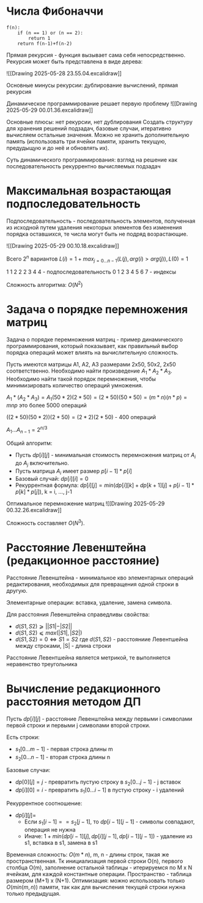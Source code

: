 # Числа Фибоначчи

```
f(n):
	if (n == 1) or (n == 2):
		return 1
	return f(n-1)+f(n-2)
```
Прямая рекурсия - функция вызывает сама себя непосредственно.
Рекурсия может быть представлена в виде дерева:

![[Drawing 2025-05-28 23.55.04.excalidraw]]

Основные минусы рекурсии: дублирование вычислений, прямая рекурсия

Динамическое программирование решает первую проблему
![[Drawing 2025-05-29 00.01.36.excalidraw]]

Основные плюсы: нет рекурсии, нет дублирования
Создать структуру для хранения решений подзадач, базовые случаи, итеративно вычисляем остальные значения. Можно не хранить дополнительную память (использовать три ячейки памяти, хранить текущую, предудыщую и до неё и обновлять их). 

Суть динамического программирования: взгляд на решение как последовательность рекуррентно вычисляемых подзадач
# Максимальная возрастающая подпоследовательность

Подпоследовательность - последовательность элементов, полученная из исходной путем удаления некоторых элементов без изменения порядка оставшихся, те числа могут быть не подряд возрастающие.

![[Drawing 2025-05-29 00.10.18.excalidraw]]

Всего $2^n$ вариантов
$L(i)=1+max_{j=0\dots n-1}(L(j), arg(i) > arg(j)), L(0)=1$

1 1 2 2 2 3 4 4 - подпоследовательность 
0 1 2 3 4 5 6 7 - индексы

Сложность алгоритма: $O(N^2)$
# Задача о порядке перемножения матриц

Задача о порядке перемножения матриц - пример динамического программирования, который показывает, как правильный выбор порядка операций может влиять на вычислительную сложность.

Пусть имеются матрицы A1, A2, A3 размерами 2x50, 50x2, 2x50 соответственно.
Необходимо найти произведение $A_{1}*A_{2}*A_{3}$. Необходимо найти такой порядок перемножения, чтобы минимизировать количество операций умножения.

$A_{1}*(A_{2}*A_{3})=A_{1}(50*2)(2*50)=(2*50)(50*50)=(m*n)(n*p)=mnp$
это более 5000 операций

$((2*50)(50*2))(2*50)=(2*2)(2*50)$ - 400 операций 

$A_{1}\dots A_{n-1}=2^{n/3}$

Общий алгоритм: 
- Пусть $dp[i][j]$ - минимальная стоимость перемножения матриц от $A_{i}$ до $A_{j}$ включительно. 
- Пусть матрица $A_{i}$ имеет размер $p[i-1]*p[i]$
- Базовый случай: $dp[i][i]=0$
- Рекуррентная формула: $dp[i][j]=min(dp[i][k]+dp[k+1][j]+p[i-1]*p[k]*p[j])$, k = i, ..., j-1

Оптимальное перемножение матриц
![[Drawing 2025-05-29 00.32.26.excalidraw]]

Сложность составляет $O(N^3)$.
# Расстояние Левенштейна (редакционное расстояние)

Расстояние Левенштейна - минимальное кво элементарных операций редактирования, необходимых для превращения одной строки в другую.

Элементарные операции: вставка, удаление, замена символа.

Для расстояния Левенштейна справедливы свойства:
- $d(S1,S2)⩾||S1|−|S2||$
- $d(S1,S2)⩽max(|S1|,|S2|)$
- $d(S1,S2)=0⇔S1=S2$
где $d(S1,S2)$ - расстояниие Левентшейна между строками, |S| - длина строки

Расстояние Левентшейна является метрикой, те выполняется неравенство треугольника
# Вычисление редакционного расстояния методом ДП

Пусть $dp[i][j]$ - расстояние Левенштейна между первыми i символами первой строки и первыми j символами второй строки. 

Есть строки:
- $s_{1}[0\dots m-1]$ - первая строка длины m
- $s_{2}[0\dots n-1]$ - вторая строка длины n

Базовые случаи:
- $dp[0][j]=j$ - превратить пустую строку в $s_{2}[0\dots j-1]$ - j вставок
- $dp[i][0]=i$ - превратить $s_{1}[0\dots i-1]$ в пустую строку - i удалений

Рекуррентное соотношение:
- $dp[i][j]=$
	- Если $s_{1}[i-1]==s_{2}[j-1]$, то $dp[i-1][j-1]$ - символы совпадают, операция не нужна
	- Иначе: $1+min(dp[i-1][j], dp[i][j-1], dp[i-1][j-1])$ - удаление из s1, вставка в s1, замена в s1
	
Временная сложность: $O(m*n)$, m, n - длины строк, такая же пространственная. Тк инициализация первой строки O(n), первого столбца O(m), заполнение остальной таблицы - итерируемся по M x N ячейкам, для каждой константные операции. Пространство - таблица размером (M+1) x (N+1). Оптимизация: можно использовать только $O(min(m, n))$ памяти, так как для вычисления текущей строки нужна только предыдущая.